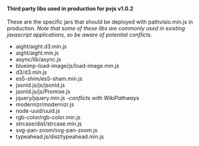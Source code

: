 #### Third party libs used in production for pvjs v1.0.2
These are the specific jars that should be deployed with pathvisio.min.js in production. *Note that some of these libs are commonly used in existing javascript applications, so be aware of potential conflicts.*

* aight/aight.d3.min.js
* aight/aight.min.js
* async/lib/async.js
* blueimp-load-image/js/load-image.min.js
* d3/d3.min.js
* es5-shim/es5-sham.min.js
* jsonld.js/js/jsonld.js
* jsonld.js/js/Promise.js
* jquery/jquery.min.js  *-conflicts with WikiPathways*
* modernizr/modernizr.js
* node-uuid/uuid.js
* rgb-color/rgb-color.min.js
* strcase/dist/strcase.min.js
* svg-pan-zoom/svg-pan-zoom.js
* typeahead.js/dist/typeahead.min.js
